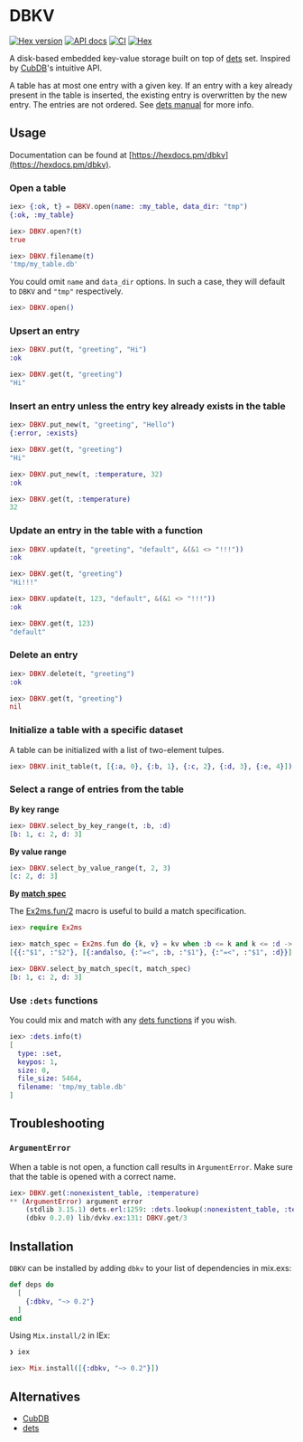 # DBKV

[![Hex version](https://img.shields.io/hexpm/v/dbkv.svg "Hex version")](https://hex.pm/packages/dbkv)
[![API docs](https://img.shields.io/hexpm/v/dbkv.svg?label=docs "API docs")](https://hexdocs.pm/dbkv)
[![CI](https://github.com/mnishiguchi/dbkv/actions/workflows/ci.yml/badge.svg)](https://github.com/mnishiguchi/dbkv/actions/workflows/ci.yml)
[![Hex](https://github.com/mnishiguchi/dbkv/actions/workflows/hex.yml/badge.svg)](https://github.com/mnishiguchi/dbkv/actions/workflows/hex.yml)

A disk-based embedded key-value storage built on top of [dets](https://erlang.org/doc/man/dets.html) set.
Inspired by [CubDB](https://github.com/lucaong/cubdb)'s intuitive API.

A table has at most one entry with a given key. If an entry with a key already present in the table
is inserted, the existing entry is overwritten by the new entry. The entries are not ordered. See
[dets manual](https://erlang.org/doc/man/dets.html) for more info.

## Usage

Documentation can be found at [https://hexdocs.pm/dbkv](https://hexdocs.pm/dbkv).

### Open a table

```elixir
iex> {:ok, t} = DBKV.open(name: :my_table, data_dir: "tmp")
{:ok, :my_table}

iex> DBKV.open?(t)
true

iex> DBKV.filename(t)
'tmp/my_table.db'
```

You could omit `name` and `data_dir` options. In such a case, they will default to `DBKV` and `"tmp"` respectively.

```elixir
iex> DBKV.open()
```

### Upsert an entry

```elixir
iex> DBKV.put(t, "greeting", "Hi")
:ok

iex> DBKV.get(t, "greeting")
"Hi"
```

### Insert an entry unless the entry key already exists in the table

```elixir
iex> DBKV.put_new(t, "greeting", "Hello")
{:error, :exists}

iex> DBKV.get(t, "greeting")
"Hi"

iex> DBKV.put_new(t, :temperature, 32)
:ok

iex> DBKV.get(t, :temperature)
32
```

### Update an entry in the table with a function

```elixir
iex> DBKV.update(t, "greeting", "default", &(&1 <> "!!!"))
:ok

iex> DBKV.get(t, "greeting")
"Hi!!!"

iex> DBKV.update(t, 123, "default", &(&1 <> "!!!"))
:ok

iex> DBKV.get(t, 123)
"default"
```

### Delete an entry

```elixir
iex> DBKV.delete(t, "greeting")
:ok

iex> DBKV.get(t, "greeting")
nil
```

### Initialize a table with a specific dataset

A table can be initialized with a list of two-element tulpes.

```elixir
iex> DBKV.init_table(t, [{:a, 0}, {:b, 1}, {:c, 2}, {:d, 3}, {:e, 4}])
```

### Select a range of entries from the table

**By key range**

```elixir
iex> DBKV.select_by_key_range(t, :b, :d)
[b: 1, c: 2, d: 3]
```

**By value range**

```elixir
iex> DBKV.select_by_value_range(t, 2, 3)
[c: 2, d: 3]
```

**By [match spec](https://erlang.org/doc/apps/erts/match_spec.html)**

The [Ex2ms.fun/2](https://hexdocs.pm/ex2ms/Ex2ms.html#fun/1) macro is useful to build a match specification.

```elixir
iex> require Ex2ms

iex> match_spec = Ex2ms.fun do {k, v} = kv when :b <= k and k <= :d -> kv end
[{{:"$1", :"$2"}, [{:andalso, {:"=<", :b, :"$1"}, {:"=<", :"$1", :d}}], [:"$_"]}]

iex> DBKV.select_by_match_spec(t, match_spec)
[b: 1, c: 2, d: 3]
```

### Use `:dets` functions

You could mix and match with any [dets functions](https://erlang.org/doc/man/dets.html) if you wish.

```elixir
iex> :dets.info(t)
[
  type: :set,
  keypos: 1,
  size: 0,
  file_size: 5464,
  filename: 'tmp/my_table.db'
]
```

## Troubleshooting

### `ArgumentError`

When a table is not open, a function call results in `ArgumentError`.
Make sure that the table is opened with a correct name.

```elixir
iex> DBKV.get(:nonexistent_table, :temperature)
** (ArgumentError) argument error
    (stdlib 3.15.1) dets.erl:1259: :dets.lookup(:nonexistent_table, :temperature)
    (dbkv 0.2.0) lib/dvkv.ex:131: DBKV.get/3
```

## Installation

`DBKV` can be installed by adding `dbkv` to your list of dependencies in mix.exs:

```elixir
def deps do
  [
    {:dbkv, "~> 0.2"}
  ]
end
```

Using `Mix.install/2` in IEx:

```elixir
❯ iex

iex> Mix.install([{:dbkv, "~> 0.2"}])
```

## Alternatives

- [CubDB](https://github.com/lucaong/cubdb)
- [dets](https://erlang.org/doc/man/dets.html)
